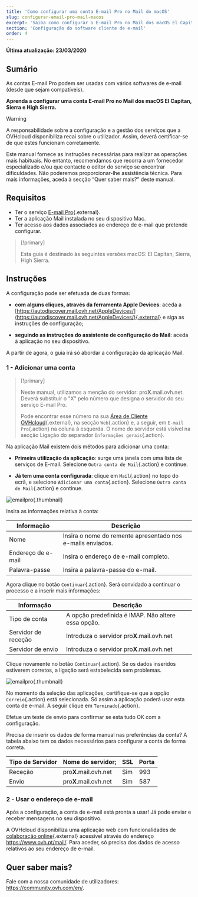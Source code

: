 ```yaml
---
title: 'Como configurar uma conta E-mail Pro no Mail do macOS'
slug: configurar-email-pro-mail-macos
excerpt: 'Saiba como configurar o E-mail Pro no Mail dos macOS El Capitan, Sierra e High Sierra'
section: 'Configuração do software cliente de e-mail'
order: 4
---
```


**Última atualização: 23/03/2020**

## Sumário

As contas E-mail Pro podem ser usadas com vários softwares de e-mail (desde que sejam compatíveis). 

**Aprenda a configurar uma conta E-mail Pro no Mail dos macOS El Capitan, Sierra e High Sierra.**

> [!warning]
>
> A responsabilidade sobre a configuração e a gestão dos serviços que a OVHcloud disponibiliza recai sobre o utilizador. Assim, deverá certificar-se de que estes funcionam corretamente.
> 
> Este manual fornece as instruções necessárias para realizar as operações mais habituais. No entanto, recomendamos que recorra a um fornecedor especializado e/ou que contacte o editor do serviço se encontrar dificuldades. Não poderemos proporcionar-lhe assistência técnica. Para mais informações, aceda à secção “Quer saber mais?” deste manual.
>

## Requisitos

- Ter o serviço [E-mail Pro](https://www.ovh.pt/emails/email-pro/){.external}.
- Ter a aplicação Mail instalada no seu dispositivo Mac.
- Ter acesso aos dados associados ao endereço de e-mail que pretende configurar.

> [!primary]
>
> Esta guia é destinado às seguintes versões macOS: El Capitan, Sierra, High Sierra.
>

## Instruções

A configuração pode ser efetuada de duas formas:

- **com alguns cliques, através da ferramenta Apple Devices**: aceda a [https://autodiscover.mail.ovh.net/AppleDevices/](https://autodiscover.mail.ovh.net/AppleDevices/){.external} e siga as instruções de configuração;

- **seguindo as instruções do assistente de configuração do Mail**: aceda à aplicação no seu dispositivo.

A partir de agora, o guia irá só abordar a configuração da aplicação Mail.

### 1 - Adicionar uma conta

> [!primary]
>
> Neste manual, utilizamos a menção do servidor: pro**X**.mail.ovh.net. Deverá substituir o "X" pelo número que designa o servidor do seu serviço E-mail Pro.
>
> Pode encontrar esse número na sua [Área de Cliente OVHcloud](https://www.ovh.com/auth/?action=gotomanager){.external}, na secção `Web`{.action} e, a seguir, em `E-mail Pro`{.action} na coluna à esquerda. O nome do servidor está visível na secção Ligação do separador `Informações gerais`{.action}.
> 

Na aplicação Mail existem dois métodos para adicionar uma conta:

- **Primeira utilização da aplicação**: surge uma janela com uma lista de serviços de E-mail. Selecione `Outra conta de Mail`{.action} e continue.

- **Já tem uma conta configurada**: clique em `Mail`{.action} no topo do ecrã, e selecione `Adicionar uma conta`{.action}. Selecione `Outra conta de Mail`{.action} e continue.

![emailpro](images/configuration-mail-sierra-step1.png){.thumbnail}

Insira as informações relativa à conta:

|Informação|Descrição|  
|---|---|  
|Nome|Insira o nome do remente apresentado nos e-mails enviados.| 
|Endereço de e-mail|Insira o endereço de e-mail completo.| 
|Palavra-passe|Insira a palavra-passe do e-mail.|  

Agora clique no botão `Continuar`{.action}. Será convidado a continuar o processo e a inserir mais informações:

|Informação|Descrição|  
|---|---|  
|Tipo de conta|A opção predefinida é IMAP. Não altere essa opção.| 
|Servidor de receção|Introduza o servidor pro**X**.mail.ovh.net| 
|Servidor de envio|Introduza o servidor pro**X**.mail.ovh.net|  

Clique novamente no botão `Continuar`{.action}. Se os dados inseridos estiverem corretos, a ligação será estabelecida sem problemas.

![emailpro](images/configuration-mail-sierra-step2.png){.thumbnail}

No momento da seleção das aplicações, certifique-se que a opção `Correio`{.action} está selecionada. Só assim a aplicação poderá usar esta conta de e-mail. A seguir clique em `Terminado`{.action}.

Efetue um teste de envio para confirmar se esta tudo OK com a configuração.

Precisa de inserir os dados de forma manual nas preferências da conta? A tabela abaixo tem os dados necessários para configurar a conta de forma correta.

|Tipo de Servidor|Nome do servidor;|SSL|Porta|
|---|---|---|---|
|Receção|pro**X**.mail.ovh.net|Sim|993|
|Envio|pro**X**.mail.ovh.net|Sim|587|

### 2 - Usar o endereço de e-mail

Após a configuração, a conta de e-mail está pronta a usar! Já pode enviar e receber mensagens no seu dispositivo.

A OVHcloud disponibiliza uma aplicação web com funcionalidades de [colaboração online](https://www.ovh.pt/emails/){.external} acessível através do endereço <https://www.ovh.pt/mail/>. Para aceder, só precisa dos dados de acesso relativos ao seu endereço de e-mail. 

## Quer saber mais?

Fale com a nossa comunidade de utilizadores: <https://community.ovh.com/en/>.